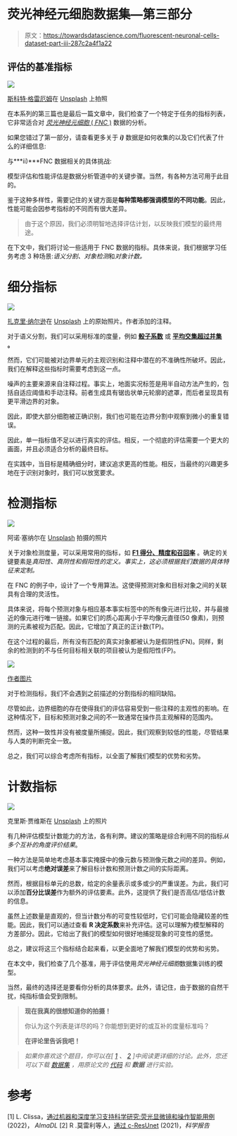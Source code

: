 # 荧光神经元细胞数据集—第三部分

> 原文：<https://towardsdatascience.com/fluorescent-neuronal-cells-dataset-part-iii-287c2a4f1a22>

## 评估的基准指标

![](img/f83d551e2d04a22814c1339a8d2149fa.png)

[斯科特·格雷厄姆](https://unsplash.com/@homajob?utm_source=medium&utm_medium=referral)在 [Unsplash](https://unsplash.com?utm_source=medium&utm_medium=referral) 上拍照

在本系列的第三篇也是最后一篇文章中，我们检查了一个特定于任务的指标列表，它非常适合对 [*荧光神经元细胞* ( *FNC* )](http://amsacta.unibo.it/6706/) 数据的分析。

如果您错过了第一部分，请查看更多关于 ***i)*** 数据是如何收集的以及它们代表了什么的详细信息:

</fluorescent-neuronal-cells-dataset-part-i-ac123196b963>  

与***ii)***FNC 数据相关的具体挑战:

</fluorescent-neuronal-cells-dataset-part-ii-e1ac27e26d7>  

模型评估和性能评估是数据分析管道中的关键步骤。当然，有各种方法可用于此目的。

鉴于这种多样性，需要记住的关键方面是**每种策略都强调模型的不同功能**。因此，性能可能会因参考指标的不同而有很大差异。

> 由于这个原因，我们必须明智地选择评估计划，以反映我们模型的最终用途。

在下文中，我们将讨论一些适用于 FNC 数据的指标。具体来说，我们根据学习任务考虑 3 种场景:*语义分割、对象检测*和*对象计数。*

# 细分指标

![](img/3ca47a80eff95e7821b1f4988e3e2384.png)

[扎克里·纳尔逊](https://unsplash.com/@zacharytnelson?utm_source=medium&utm_medium=referral)在 [Unsplash](https://unsplash.com?utm_source=medium&utm_medium=referral) 上的原始照片。作者添加的注释。

对于语义分割，我们可以采用标准的度量，例如 [**骰子系数**](https://en.wikipedia.org/wiki/S%C3%B8rensen%E2%80%93Dice_coefficient) 或 [**平均交集超过并集**](https://en.wikipedia.org/wiki/Jaccard_index) **。**

然而，它们可能被对边界单元的主观识别和注释中潜在的不准确性所破坏。因此，我们在解释这些指标时需要考虑到这一点。

噪声的主要来源来自注释过程。事实上，地面实况标签是用半自动方法产生的，包括自适应阈值和手动注释。前者生成具有锯齿状单元轮廓的遮罩，而后者呈现具有更平滑边界的对象。

因此，即使大部分细胞被正确识别，我们也可能在边界分割中观察到微小的重复错误。

因此，单一指标值不足以进行真实的评估。相反，一个彻底的评估需要一个更大的画面，并且必须适合分析的最终目标。

在实践中，当目标是精确细分时，建议追求更高的性能。相反，当最终的兴趣更多地在于识别对象时，我们可以放宽要求。

# 检测指标

![](img/983127fb43c787649810587610e70e29.png)

阿诺·塞纳尔在 [Unsplash](https://unsplash.com?utm_source=medium&utm_medium=referral) 拍摄的照片

关于对象检测度量，可以采用常用的指标，如 [**F1 得分、精度和召回率**](https://en.wikipedia.org/wiki/Precision_and_recall) 。确定的关键要素是*真阳性、真阴性和假阳性的定义。*事实上，这必须根据我们数据的具体特征来定制*。*

在 FNC 的例子中，设计了一个专用算法。这使得预测对象和目标对象之间的关联具有合理的灵活性。

具体来说，将每个预测对象与相应基本事实标签中的所有像元进行比较，并与最接近的像元进行唯一链接。如果它们的质心距离小于平均像元直径(50 像素)，则预测的元素被视为匹配。因此，它增加了真正的正计数(TP)。

在这个过程的最后，所有没有匹配的真实对象都被认为是假阴性(FN)。同样，剩余的检测到的不与任何目标相关联的项目被认为是假阳性(FP)。

![](img/a61305eb6aa63459b56c4290173044ae.png)

[作者图片](http://amsdottorato.unibo.it/10016/1/thesis_CLISSA_DSC.pdf)

对于检测指标，我们不会遇到之前描述的分割指标的相同缺陷。

尽管如此，边界细胞的存在使得我们的评估容易受到一些注释的主观性的影响。在这种情况下，目标和预测对象之间的不一致通常在操作员主观解释的范围内。

然而，这种一致性并没有被度量所捕捉。因此，我们观察到较低的性能，尽管结果与人类的判断完全一致。

总之，我们可以综合考虑所有指标，以全面了解我们模型的优势和劣势。

# 计数指标

![](img/6bdfc3dafcdc96f2445980ef1b1f6eb2.png)

克里斯·贾维斯在 [Unsplash](https://unsplash.com?utm_source=medium&utm_medium=referral) 上的照片

有几种评估模型计数能力的方法，各有利弊。建议的策略是综合利用不同的指标*从多个互补的角度评价结果*。

一种方法是简单地考虑基本事实掩膜中的像元数与预测像元数之间的差异。例如，我们可以考虑**绝对误差**来了解目标计数和预测计数之间的实际距离。

然而，根据目标单元的总数，给定的余量表示或多或少的严重误差。为此，我们可以添加**百分比误差**作为额外的评估要素。此外，这提供了我们是否高估/低估计数的信息。

虽然上述数量是直观的，但当计数分布的可变性较低时，它们可能会隐藏较差的性能。因此，我们可以通过查看 **R 决定系数**来补充评估。这可以理解为模型解释的方差部分。因此，它给出了我们的模型如何很好地捕捉现象的可变性的感觉。

总之，建议将这三个指标结合起来看，以更全面地了解我们模型的优势和劣势。

在本文中，我们检查了几个基准，用于评估使用*荧光神经元细胞*数据集训练的模型。

当然，最终的选择还是要看你分析的具体要求。此外，请记住，由于数据的自然干扰，纯指标值会受到限制。

> **现在我真的很想知道你的拍摄！**
> 
> 你认为这个列表是详尽的吗？你能想到更好的或互补的度量标准吗？
> 
> **在评论里告诉我吧！**

> *如果你喜欢这个题目，你可以在[* [*1*](http://amsdottorato.unibo.it/10016/1/thesis_CLISSA_DSC.pdf) *、* [*2*](https://rdcu.be/cB1Ds) *]中阅读更详细的讨论。此外，您还可以下载* [*数据集*](http://amsacta.unibo.it/6706/) *，用原论文的* [*代码*](https://github.com/robomorelli/cell_counting_yellow) *和* ***数据*** *进行实验。*

# 参考

[1] L. Clissa，[通过机器和深度学习支持科学研究:荧光显微镜和操作智能用例](http://amsdottorato.unibo.it/10016/) (2022)， *AlmaDL* [2] R .莫雷利等人，[通过 c-ResUnet](https://rdcu.be/cB1Ds) (2021)，*科学报告*